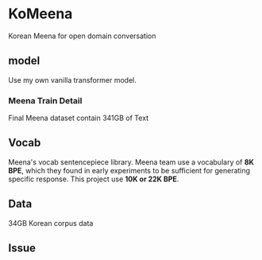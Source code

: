 # KoMeena
Korean Meena for open domain conversation

## model
Use my own vanilla transformer model.

### Meena Train Detail
Final Meena dataset contain 341GB of Text

## Vocab
Meena's vocab sentencepiece library. Meena team use a vocabulary of **8K BPE**, which they found in early experiments to be sufficient for generating specific response. 
This project use **10K or 22K BPE**. 
## Data
34GB Korean corpus data

## Issue
 